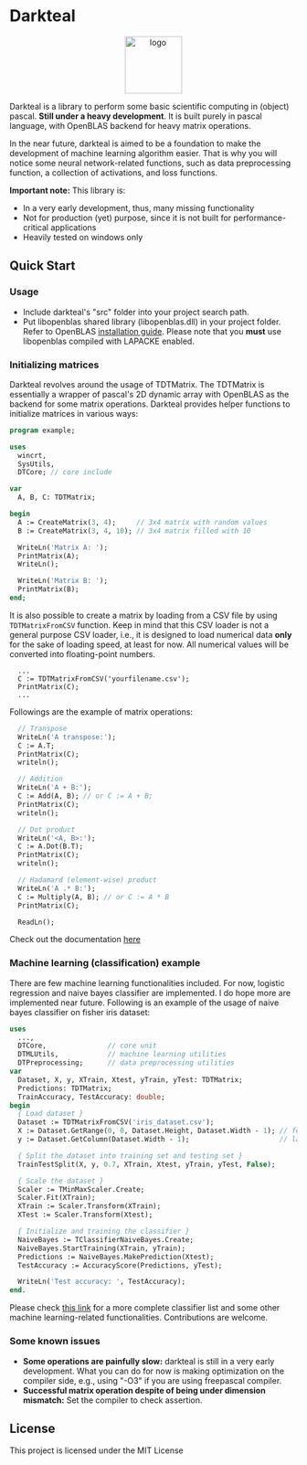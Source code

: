 # Darkteal

<p align="center">
  <img src="logo.png" alt="logo" width="100"/>
<p>

Darkteal is a library to perform some basic scientific computing in (object) pascal. **Still under a heavy development**. It is built purely in pascal language, with OpenBLAS backend for heavy matrix operations.

In the near future, darkteal is aimed to be a foundation to make the development of machine learning algorithm easier. That is why you will notice some neural network-related functions, such as data preprocessing function, a collection of activations, and loss functions.

**Important note:** This library is:
- In a very early development, thus, many missing functionality
- Not for production (yet) purpose, since it is not built for performance-critical applications
- Heavily tested on windows only

## Quick Start

### Usage
- Include darkteal's "src" folder into your project search path.
- Put libopenblas shared library (libopenblas.dll) in your project folder. Refer to OpenBLAS [installation guide](https://github.com/xianyi/OpenBLAS/wiki/Installation-Guide). Please note that you **must** use libopenblas compiled with LAPACKE enabled.

### Initializing matrices
Darkteal revolves around the usage of TDTMatrix. The TDTMatrix is essentially a wrapper of pascal's 2D dynamic array with OpenBLAS as the backend for some matrix operations. Darkteal provides helper functions to initialize matrices in various ways:
```pascal
program example;

uses
  wincrt,
  SysUtils,
  DTCore; // core include

var
  A, B, C: TDTMatrix;

begin
  A := CreateMatrix(3, 4);     // 3x4 matrix with random values
  B := CreateMatrix(3, 4, 10); // 3x4 matrix filled with 10

  WriteLn('Matrix A: ');
  PrintMatrix(A);
  WriteLn();

  WriteLn('Matrix B: ');
  PrintMatrix(B);
end;
```

It is also possible to create a matrix by loading from a CSV file by using ```TDTMatrixFromCSV``` function. Keep in mind that this CSV loader is not a general purpose CSV loader, i.e., it is designed to load numerical data **only** for the sake of loading speed, at least for now. All numerical values will be converted into floating-point numbers.
```pascalWriteLn(Xtrain.Height);
  ...
  C := TDTMatrixFromCSV('yourfilename.csv');
  PrintMatrix(C);
  ...
```

Followings are the example of matrix operations:
```pascal
  // Transpose
  WriteLn('A transpose:');
  C := A.T;
  PrintMatrix(C);
  writeln();

  // Addition
  WriteLn('A + B:');
  C := Add(A, B); // or C := A + B;
  PrintMatrix(C);
  writeln();

  // Dot product
  WriteLn('<A, B>:');
  C := A.Dot(B.T);
  PrintMatrix(C);
  writeln();

  // Hadamard (element-wise) product
  WriteLn('A .* B:');
  C := Multiply(A, B); // or C := A * B
  PrintMatrix(C);

  ReadLn();  
```
Check out the documentation [here](https://ariaghora.github.io/darkteal/docs/)

### Machine learning (classification) example
There are few machine learning functionalities included. For now, logistic regression and naive bayes classifier are implemented. I do hope more are implemented near future. Following is an example of the usage of naive bayes classifier on fisher iris dataset:
```pascal
uses
  ..., 
  DTCore,               // core unit
  DTMLUtils,            // machine learning utilities
  DTPreprocessing;      // data preprocessing utilities
var
  Dataset, X, y, XTrain, Xtest, yTrain, yTest: TDTMatrix;
  Predictions: TDTMatrix;
  TrainAccuracy, TestAccuracy: double;
begin
  { Load dataset }
  Dataset := TDTMatrixFromCSV('iris_dataset.csv');
  X := Dataset.GetRange(0, 0, Dataset.Height, Dataset.Width - 1); // features
  y := Dataset.GetColumn(Dataset.Width - 1);                      // label

  { Split the dataset into training set and testing set }
  TrainTestSplit(X, y, 0.7, XTrain, Xtest, yTrain, yTest, False);

  { Scale the dataset }
  Scaler := TMinMaxScaler.Create;
  Scaler.Fit(XTrain);
  XTrain := Scaler.Transform(XTrain);
  XTest := Scaler.Transform(Xtest);

  { Initialize and training the classifier }
  NaiveBayes := TClassifierNaiveBayes.Create;
  NaiveBayes.StartTraining(XTrain, yTrain);
  Predictions := NaiveBayes.MakePrediction(Xtest);
  TestAccuracy := AccuracyScore(Predictions, yTest); 

  WriteLn('Test accuracy: ', TestAccuracy);
end.
```
Please check [this link](https://ariaghora.github.io/darkteal/docs/DTMLUtils.html) for a more complete classifier list and some other machine learning-related functionalities. Contributions are welcome.

### Some known issues
- **Some operations are painfully slow:** darkteal is still in a very early development. What you can do for now is making optimization on the compiler side, e.g., using "-O3" if you are using freepascal compiler.
- **Successful matrix operation despite of being under dimension mismatch:** Set the compiler to check assertion.

## License
This project is licensed under the MIT License
